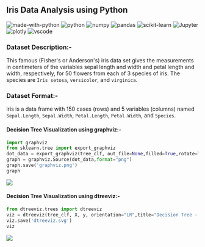 ## Iris Data Analysis using Python
![made-with-python](https://img.shields.io/badge/Made%20with-Python-1f425f.svg)
![python](https://img.shields.io/badge/Python-0078D4?style=flat-square&logo=python&logoColor=white)
![numpy](https://img.shields.io/badge/Numpy-777BB4?style=flat-square&logo=numpy&logoColor=white)
![pandas](https://img.shields.io/badge/Pandas-2C2D72?style=flat-square&logo=pandas&logoColor=white)
![scikit-learn](https://img.shields.io/badge/scikit_learn-0078D4?style=flat-square&logo=scikit-learn&logoColor=white)
![Jupyter](https://img.shields.io/badge/Jupyterlab-F37626?style=flat-square&logo=Jupyter&logoColor=white)
![plotly](https://img.shields.io/badge/plotly-007ACC?style=flat-square&logo=plotly&logoColor=white)
![vscode](https://img.shields.io/badge/Visual_Studio_Code-0078D4?style=flat-square&logo=visual%20studio%20code&logoColor=white)

### Dataset Description:-
This famous (Fisher's or Anderson's) iris data set gives the measurements in centimeters of the variables sepal length and width and petal length and width, respectively, for 50 flowers from each of 3 species of iris. The species are `Iris setosa`, `versicolor`, and `virginica`.

### Dataset Format:-
iris is a data frame with 150 cases (rows) and 5 variables (columns) named `Sepal.Length`, `Sepal.Width`, `Petal.Length`, `Petal.Width`, and `Species`.

#### Decision Tree Visualization using graphviz:-
```python
import graphviz
from sklearn.tree import export_graphviz
dot_data = export_graphviz(tree_clf, out_file=None,filled=True,rotate=True,rounded=True)
graph = graphviz.Source(dot_data,format="png") 
graph.save('graphviz.png')
graph
```
<img align="center" src="https://github.com/PrakashAnalyst/LGMVIP-DataScience/blob/main/Task%203/images/graphviz.png">

#### Decision Tree Visualization using dtreeviz:- 
```python
from dtreeviz.trees import dtreeviz
viz = dtreeviz(tree_clf, X, y, orientation="LR",title="Decision Tree - Iris data set")
viz.save('dtreeviz.svg')
viz
```
<img align="center" src="https://github.com/PrakashAnalyst/LGMVIP-DataScience/blob/main/Task%203/images/dtreeviz.png">
